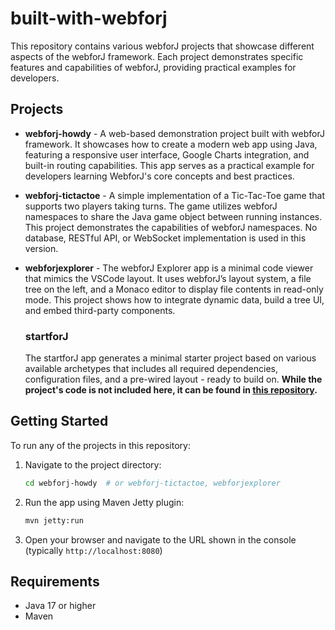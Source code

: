 # built-with-webforj

This repository contains various webforJ projects that showcase different aspects of the webforJ framework. Each project demonstrates specific features and capabilities of webforJ, providing practical examples for developers.

## Projects

- **webforj-howdy** - A web-based demonstration project built with webforJ framework. It showcases how to create a
  modern web app using Java, featuring a responsive user interface, Google Charts integration, and built-in
  routing capabilities. This app serves as a practical example for developers learning WebforJ's core concepts and
  best practices.
- **webforj-tictactoe** - A simple implementation of a Tic-Tac-Toe game that supports two players taking turns. The game utilizes webforJ namespaces to share the Java game object between running instances. This project demonstrates the capabilities of webforJ namespaces. No database, RESTful API, or WebSocket implementation is used in this version. 
- **webforjexplorer** - The webforJ Explorer app is a minimal code viewer that mimics the VSCode layout. It uses webforJ’s layout system, a file tree on the left, and a Monaco editor to display file contents in read-only mode. This project shows how to integrate dynamic data, build a tree UI, and embed third-party components.

   ### startforJ

   The startforJ app generates a minimal starter project based on various available archetypes that includes all required dependencies, configuration files, and a pre-wired layout - ready to build on. **While the project's code is not included here, it can be found in [this repository](https://github.com/webforj/startforj).**


## Getting Started

To run any of the projects in this repository:

1. Navigate to the project directory:

   ```bash
   cd webforj-howdy  # or webforj-tictactoe, webforjexplorer
   ```

2. Run the app using Maven Jetty plugin:

   ```bash
   mvn jetty:run
   ```

3. Open your browser and navigate to the URL shown in the console (typically `http://localhost:8080`)

## Requirements

- Java 17 or higher
- Maven
